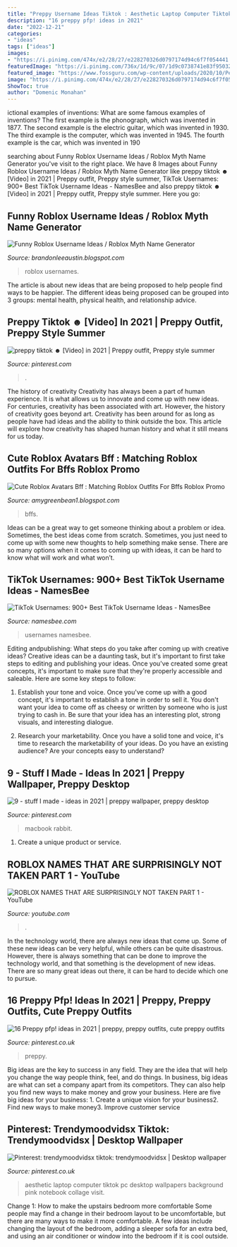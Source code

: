```yaml
---
title: "Preppy Username Ideas Tiktok : Aesthetic Laptop Computer Tiktok Pc Desktop Wallpapers Background Pink Notebook Collage Visit"
description: "16 preppy pfp! ideas in 2021"
date: "2022-12-21"
categories:
- "ideas"
tags: ["ideas"]
images:
- "https://i.pinimg.com/474x/e2/28/27/e228270326d0797174d94c6f7f054441.jpg"
featuredImage: "https://i.pinimg.com/736x/1d/9c/07/1d9c0738741e83f950320dfc4efa2e09.jpg"
featured_image: "https://www.fossguru.com/wp-content/uploads/2020/10/Perfect-Minecraft-username-suggestions.png"
image: "https://i.pinimg.com/474x/e2/28/27/e228270326d0797174d94c6f7f054441.jpg"
ShowToc: true
author: "Domenic Monahan"
---
```



ictional examples of inventions: What are some famous examples of inventions?
The first example is the phonograph, which was invented in 1877. The second example is the electric guitar, which was invented in 1930. The third example is the computer, which was invented in 1945. The fourth example is the car, which was invented in 190
	

		
searching about Funny Roblox Username Ideas / Roblox Myth Name Generator you've visit to the right place. We have 8 Images about Funny Roblox Username Ideas / Roblox Myth Name Generator like preppy tiktok ☻ [Video] in 2021 | Preppy outfit, Preppy style summer, TikTok Usernames: 900+ Best TikTok Username Ideas - NamesBee and also preppy tiktok ☻ [Video] in 2021 | Preppy outfit, Preppy style summer. Here you go:
		
    
## Funny Roblox Username Ideas / Roblox Myth Name Generator

<img loading=lazy src="https://www.fossguru.com/wp-content/uploads/2020/10/Perfect-Minecraft-username-suggestions.png" onerror="this.onerror=null;this.src='https://tse3.mm.bing.net/th?id=OIP.ZpxOmB1HLe9Wtyhtz-5TwAHaId&amp;pid=15.1';" alt="Funny Roblox Username Ideas / Roblox Myth Name Generator">

_Source: brandonleeaustin.blogspot.com_

>roblox usernames. 

	

The article is about new ideas that are being proposed to help people find ways to be happier. The different ideas being proposed can be grouped into 3 groups: mental health, physical health, and relationship advice.

    
## Preppy Tiktok ☻ [Video] In 2021 | Preppy Outfit, Preppy Style Summer

<img loading=lazy src="https://i.pinimg.com/736x/38/12/41/381241fcbe94abee1d865532155d3421.jpg" onerror="this.onerror=null;this.src='https://tse1.mm.bing.net/th?id=OIP.yO3Tp9oU_bTKHgkAX9p_gQHaNS&amp;pid=15.1';" alt="preppy tiktok ☻ [Video] in 2021 | Preppy outfit, Preppy style summer">

_Source: pinterest.com_

>. 

	

The history of creativity
Creativity has always been a part of human experience. It is what allows us to innovate and come up with new ideas. For centuries, creativity has been associated with art. However, the history of creativity goes beyond art. Creativity has been around for as long as people have had ideas and the ability to think outside the box. This article will explore how creativity has shaped human history and what it still means for us today.

    
## Cute Roblox Avatars Bff : Matching Roblox Outfits For Bffs Roblox Promo

<img loading=lazy src="https://lh6.googleusercontent.com/proxy/QIFxOZUjM6KY2Qe3KVJ68KPJ6WKT5y3KvXsJJWmGdxKoLom3NvWGGbR1DfKNaTbW42WqB8LR4RTlq1uxgI4p0c9Dd7EcjQNwSVywBNOQyCjpQSggP8TL8ZRkSA=w1200-h630-p-k-no-nu" onerror="this.onerror=null;this.src='https://tse1.mm.bing.net/th?id=OIP.JjdMq7aIAN5aqYa71kX6rwHaGe&amp;pid=15.1';" alt="Cute Roblox Avatars Bff : Matching Roblox Outfits For Bffs Roblox Promo">

_Source: amygreenbean1.blogspot.com_

>bffs. 

	

Ideas can be a great way to get someone thinking about a problem or idea. Sometimes, the best ideas come from scratch. Sometimes, you just need to come up with some new thoughts to help something make sense. There are so many options when it comes to coming up with ideas, it can be hard to know what will work and what won’t.

    
## TikTok Usernames: 900+ Best TikTok Username Ideas - NamesBee

<img loading=lazy src="https://fly.namesbee.com/wp-content/uploads/2021/07/TikTok-Usernames-List-553x1536.jpeg?strip=all&amp;lossy=80&amp;ssl=1" onerror="this.onerror=null;this.src='https://tse3.mm.bing.net/th?id=OIP.VuAn9mp3udj84rKDUWz3VgHaUk&amp;pid=15.1';" alt="TikTok Usernames: 900+ Best TikTok Username Ideas - NamesBee">

_Source: namesbee.com_

>usernames namesbee. 

	

Editing andpublishing: What steps do you take after coming up with creative ideas?
Creative ideas can be a daunting task, but it's important to first take steps to editing and publishing your ideas. Once you've created some great concepts, it's important to make sure that they're properly accessible and saleable. Here are some key steps to follow:
1. Establish your tone and voice. Once you've come up with a good concept, it's important to establish a tone in order to sell it. You don't want your idea to come off as cheesy or written by someone who is just trying to cash in. Be sure that your idea has an interesting plot, strong visuals, and interesting dialogue.

2. Research your marketability. Once you have a solid tone and voice, it's time to research the marketability of your ideas. Do you have an existing audience? Are your concepts easy to understand?

    
## 9 - Stuff I Made - Ideas In 2021 | Preppy Wallpaper, Preppy Desktop

<img loading=lazy src="https://i.pinimg.com/474x/72/1b/55/721b55b7a2c888faa0268bf6d74ed581.jpg" onerror="this.onerror=null;this.src='https://tse3.mm.bing.net/th?id=OIP.sWLkZqc2mMc_IKYRD8Ia0wAAAA&amp;pid=15.1';" alt="9 - stuff I made - ideas in 2021 | preppy wallpaper, preppy desktop">

_Source: pinterest.com_

>macbook rabbit. 

	

1. Create a unique product or service.

    
## ROBLOX NAMES THAT ARE SURPRISINGLY NOT TAKEN PART 1 - YouTube

<img loading=lazy src="https://i.ytimg.com/vi/Af8ocn72By4/maxresdefault.jpg" onerror="this.onerror=null;this.src='https://tse1.mm.bing.net/th?id=OIP.Knh-CLlIjAsURCA4JPm1vwHaEK&amp;pid=15.1';" alt="ROBLOX NAMES THAT ARE SURPRISINGLY NOT TAKEN PART 1 - YouTube">

_Source: youtube.com_

>. 

	

In the technology world, there are always new ideas that come up. Some of these new ideas can be very helpful, while others can be quite disastrous. However, there is always something that can be done to improve the technology world, and that something is the development of new ideas. There are so many great ideas out there, it can be hard to decide which one to pursue.

    
## 16 Preppy Pfp! Ideas In 2021 | Preppy, Preppy Outfits, Cute Preppy Outfits

<img loading=lazy src="https://i.pinimg.com/474x/e2/28/27/e228270326d0797174d94c6f7f054441.jpg" onerror="this.onerror=null;this.src='https://tse4.mm.bing.net/th?id=OIP.htZ2XtI0zD096SpQr16orQAAAA&amp;pid=15.1';" alt="16 Preppy pfp! ideas in 2021 | preppy, preppy outfits, cute preppy outfits">

_Source: pinterest.co.uk_

>preppy. 

	

Big ideas are the key to success in any field. They are the idea that will help you change the way people think, feel, and do things. In business, big ideas are what can set a company apart from its competitors. They can also help you find new ways to make money and grow your business. Here are five big ideas for your business: 1. Create a unique vision for your business2. Find new ways to make money3. Improve customer service
    
## Pinterest: Trendymoodvidsx Tiktok: Trendymoodvidsx | Desktop Wallpaper

<img loading=lazy src="https://i.pinimg.com/736x/1d/9c/07/1d9c0738741e83f950320dfc4efa2e09.jpg" onerror="this.onerror=null;this.src='https://tse2.mm.bing.net/th?id=OIP.psOAcyUt2bX8Tj_llKuxCAHaDs&amp;pid=15.1';" alt="Pinterest: trendymoodvidsx tiktok: trendymoodvidsx | Desktop wallpaper">

_Source: pinterest.co.uk_

>aesthetic laptop computer tiktok pc desktop wallpapers background pink notebook collage visit. 

	

Change 1: How to make the upstairs bedroom more comfortable
Some people may find a change in their bedroom layout to be uncomfortable, but there are many ways to make it more comfortable. A few ideas include changing the layout of the bedroom, adding a sleeper sofa for an extra bed, and using an air conditioner or window into the bedroom if it is cool outside.

